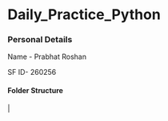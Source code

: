 # Daily_Practice_Python

### Personal Details

Name - Prabhat Roshan

SF ID- 260256

#### Folder Structure

|
